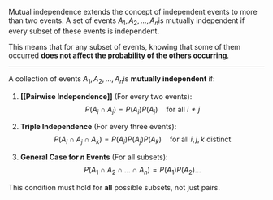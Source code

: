 Mutual independence extends the concept of independent events to more than two events. A set of events $A_1, A_2, ..., A_n$​ is mutually independent if every subset of these events is independent.

This means that for any subset of events, knowing that some of them occurred **does not affect the probability of the others occurring**.

---

A collection of events $A_1, A_2, ..., A_n$​ is **mutually independent** if:

1. **[[Pairwise Independence]]** (For every two events):
    $$P(A_i \cap A_j) = P(A_i) P(A_j) \quad \text{for all } i \neq j$$
    
2. **Triple Independence** (For every three events):
    $$P(A_i \cap A_j \cap A_k) = P(A_i) P(A_j) P(A_k) \quad \text{for all } i, j, k \text{ distinct}$$
    
3. **General Case for $n$ Events** (For all subsets):
    $$P(A_1 \cap A_2 \cap \dots \cap A_n) = P(A_1) P(A_2) \dots $$
    
This condition must hold for **all** possible subsets, not just pairs.